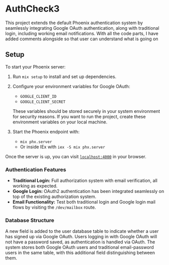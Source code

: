 # AuthCheck3

This project extends the default Phoenix authentication system by seamlessly integrating Google OAuth authentication, along with traditional login, including working email notifications.
With all the code parts, I have added comments alongside so that user can understand what is
going on

## Setup

To start your Phoenix server:

1. Run `mix setup` to install and set up dependencies.
2. Configure your environment variables for Google OAuth:
   - `GOOGLE_CLIENT_ID`
   - `GOOGLE_CLIENT_SECRET`
   
   These variables should be stored securely in your system environment for security reasons. If you want to run the project, create these environment variables on your local machine.
3. Start the Phoenix endpoint with:
   - `mix phx.server`
   - Or inside IEx with `iex -S mix phx.server`

Once the server is up, you can visit [`localhost:4000`](http://localhost:4000) in your browser.

### Authentication Features
- **Traditional Login:** Full authorization system with email verification, all working as expected.
- **Google Login:** OAuth2 authentication has been integrated seamlessly on top of the existing authorization system.
- **Email Functionality:** Test both traditional login and Google login mail flows by visiting the `/dev/mailbox` route.

### Database Structure
A new field is added to the user database table to indicate whether a user has signed up via Google OAuth. Users logging in with Google OAuth will not have a password saved, as authentication is handled via OAuth. The system stores both Google OAuth users and traditional email-password users in the same table, with this additional field distinguishing between them.

